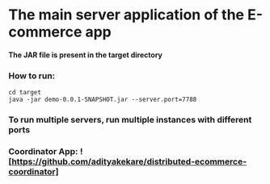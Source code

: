 # The main server application of the E-commerce app

#### The JAR file is present in the target directory

### How to run:
```
cd target
java -jar demo-0.0.1-SNAPSHOT.jar --server.port=7788
```

### To run multiple servers, run multiple instances with different ports

### Coordinator App: ![https://github.com/adityakekare/distributed-ecommerce-coordinator]

